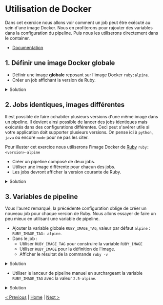 # Utilisation de Docker

Dans cet exercice nous allons voir comment un job peut être exécuté au sein d'une image Docker. 
Nous en profiterons pour rajouter des variables dans la configuration du pipeline. 
Puis nous les utiliserons directement dans le container.

* [Documentation](https://docs.gitlab.com/ce/ci/docker/README.html)

## 1. Définir une image Docker globale
    
* Définir une image **globale** reposant sur l'image Docker `ruby:alpine`.  
* Créer un job affichant la version de Ruby.

<details>
<summary>Solution</summary>
<p>

```yaml
image: ruby:alpine
    
myRubyTest:
  stage: test
  script:
    - ruby -v
```

</p>
</details>

## 2. Jobs identiques, images différentes 

Il est possible de faire cohabiter plusieurs versions d'une même image dans un pipeline.
Il devient ainsi possible de lancer des jobs identiques mais exécutés dans des configurations différentes. 
Ceci peut s'avérer utile si votre application doit supporter plusieurs versions. 
On pense ici à `python`, `java` ou encore `node` pour ne pas les citer.

Pour illuster cet exercice nous utiliserons l'image Docker de [Ruby](https://hub.docker.com/_/ruby) `ruby:<version>-alpine`
 
* Créer un pipeline composé de deux jobs.
* Utiliser une image différente pour chacun des jobs.
* Les jobs devront afficher la version courante de Ruby.

<details>
<summary>Solution</summary>
<p>

```yaml
myRubyTest:2.6:
  stage: test
  image: ruby:2.6-alpine
  script:
    - ruby -v

myRubyTest:2.5:
  stage: test
  image: ruby:2.5-alpine
  script:
    - ruby -v
```

</p>
</details>

## 3. Variables de pipeline

Vous l'aurez remarqué, la précédente configuration oblige de créer un nouveau job pour chaque version de Ruby.
Nous allons essayer de faire un peu mieux en utilisant une variable de pipeline.

* Ajouter la variable globale `RUBY_IMAGE_TAG`, valeur par défaut `alpine` : `RUBY_IMAGE_TAG: alpine`. 
* Dans le job :
    * Utiliser `RUBY_IMAGE_TAG` pour construire la variable `RUBY_IMAGE`
    * Utiliser `RUBY_IMAGE` pour la définition de l'image.
    * Afficher le résultat de la commande `ruby -v`

<details>
<summary>Solution</summary>
<p>

```yaml
variables:
  RUBY_IMAGE_TAG: alpine

myRubyTest:
  stage: test
  variables:
    RUBY_IMAGE: ruby:${RUBY_IMAGE_TAG}
  image: $RUBY_IMAGE
  script:
    - ruby -v
```

</p>
</details>

* Utiliser le lanceur de pipeline manuel en surchargeant la variable `RUBY_IMAGE_TAG` avec la valeur `2.5-alpine`.

<details>
<summary>Solution</summary>
<p>

<p>
<img src="pipeline-run.png" height="200">
</p> 

... puis ...

<p>
<img src="pipeline-params.png" height="400">
</p> 

</p>
</details>

[< Previous](../exercice_1) | [Home](..) | [Next >](../exercice_3)